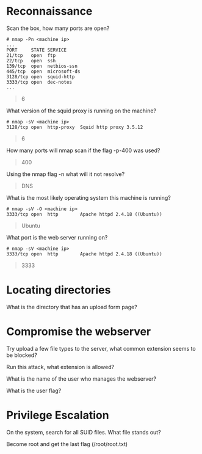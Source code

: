 # Reconnaissance

Scan the box, how many ports are open?
```
# nmap -Pn <machine ip>
...
PORT     STATE SERVICE
21/tcp   open  ftp
22/tcp   open  ssh
139/tcp  open  netbios-ssn
445/tcp  open  microsoft-ds
3128/tcp open  squid-http
3333/tcp open  dec-notes
...
```
> 6

What version of the squid proxy is running on the machine?
```
# nmap -sV <machine ip>
3128/tcp open  http-proxy  Squid http proxy 3.5.12
```
> 6

How many ports will nmap scan if the flag -p-400 was used?
> 400

Using the nmap flag -n what will it not resolve?
> DNS

What is the most likely operating system this machine is running?
```
# nmap -sV -O <machine ip>
3333/tcp open  http        Apache httpd 2.4.18 ((Ubuntu))
```
> Ubuntu

What port is the web server running on?
```
# nmap -sV <machine ip>
3333/tcp open  http        Apache httpd 2.4.18 ((Ubuntu))
```
> 3333


# Locating directories

What is the directory that has an upload form page?

# Compromise the webserver

Try upload a few file types to the server, what common extension seems to be blocked?

Run this attack, what extension is allowed?

What is the name of the user who manages the webserver?

What is the user flag?

# Privilege Escalation

On the system, search for all SUID files. What file stands out?

Become root and get the last flag (/root/root.txt)
